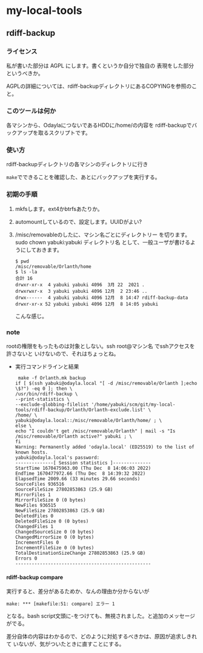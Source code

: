 # my-local-tools


## rdiff-backup

### ライセンス

私が書いた部分は AGPL にします。書くというか自分で独自の
表現をした部分というべきか。

AGPLの詳細については、rdiff-backupディレクトリにあるCOPYINGを参照のこと。

### このツールは何か

各マシンから、OdaylaにつないであるHDDに/home/の内容を
rdiff-backupでバックアップを取るスクリプトです。

### 使い方

rdiff-backupディレクトリの各マシンのディレクトリに行き

`make`でできることを確認した、あとにバックアップを実行する。

### 初期の手順

1. mkfsします。ext4かbtrfsあたりか。
2. automountしているので、設定します。UUIDがよい?
3. /misc/removableのしたに、マシン名ごとにディレクトリー
    を切ります。sudo chown yabuki:yabuki ディレクトリ名
    として、一般ユーザが書けるようにしておきます。

    ```
    $ pwd
    /misc/removable/Orlanth/home
    $ ls -la
    合計 16
    drwxr-xr-x  4 yabuki yabuki 4096  3月 22  2021 .
    drwxrwxr-x  3 yabuki yabuki 4096 12月  2 23:46 ..
    drwx------  4 yabuki yabuki 4096 12月  8 14:47 rdiff-backup-data
    drwxr-xr-x 52 yabuki yabuki 4096 12月  8 14:05 yabuki
    ```
    こんな感じ。

### note

rootの権限をもったものは対象としない。ssh root@マシン名 でsshアクセスを許さないと
いけないので、それはちょっとね。


- 実行コマンドラインと結果

    ```
     make -f Orlanth.mk backup
    if [ $(ssh yabuki@odayla.local "[ -d /misc/removable/Orlanth ];echo \$?") -eq 0 ]; then \
    /usr/bin/rdiff-backup \
    --print-statistics \
    --exclude-globbing-filelist '/home/yabuki/scm/git/my-local-tools/rdiff-backup/Orlanth/Orlanth-exclude.list' \
    /home/ \
    yabuki@odayla.local::/misc/removable/Orlanth/home/ ; \
    else \
    echo "I couldn't get /misc/removable/Orlanth" | mail -s "Is /misc/removable/Orlanth active?" yabuki ; \
    fi
    Warning: Permanently added 'odayla.local' (ED25519) to the list of known hosts.
    yabuki@odayla.local's password: 
    --------------[ Session statistics ]--------------
    StartTime 1670475963.00 (Thu Dec  8 14:06:03 2022)
    EndTime 1670477972.66 (Thu Dec  8 14:39:32 2022)
    ElapsedTime 2009.66 (33 minutes 29.66 seconds)
    SourceFiles 936516
    SourceFileSize 27802853863 (25.9 GB)
    MirrorFiles 1
    MirrorFileSize 0 (0 bytes)
    NewFiles 936515
    NewFileSize 27802853863 (25.9 GB)
    DeletedFiles 0
    DeletedFileSize 0 (0 bytes)
    ChangedFiles 1
    ChangedSourceSize 0 (0 bytes)
    ChangedMirrorSize 0 (0 bytes)
    IncrementFiles 0
    IncrementFileSize 0 (0 bytes)
    TotalDestinationSizeChange 27802853863 (25.9 GB)
    Errors 0
    --------------------------------------------------
    ```
#### rdiff-backup compare

実行すると、差分があるためか、なんの理由か分からないが
```
make: *** [makefile:51: compare] エラー 1
```
となる。bash script文頭に-をつけても、無視されました。と追加のメッセージがでる。

差分自体の内容はわかるので、どのように対処するべきかは、原因が追求しきれて
いないが、気がついたときに直すことにする。
